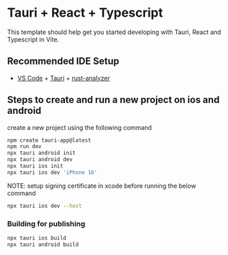 # Tauri + React + Typescript

This template should help get you started developing with Tauri, React and Typescript in Vite.

## Recommended IDE Setup

- [VS Code](https://code.visualstudio.com/) + [Tauri](https://marketplace.visualstudio.com/items?itemName=tauri-apps.tauri-vscode) + [rust-analyzer](https://marketplace.visualstudio.com/items?itemName=rust-lang.rust-analyzer)



## Steps to create and run a new project on ios and android

create a new project using the following command
```bash
npm create tauri-app@latest
npm run dev
npx tauri android init
npx tauri android dev
npx tauri ios init
npx tauri ios dev 'iPhone 16'
```

NOTE: setup signing certificate in xcode before running the below command
```bash
npx tauri ios dev --host
```

### Building for publishing

```bash
npx tauri ios build
npx tauri android build
```